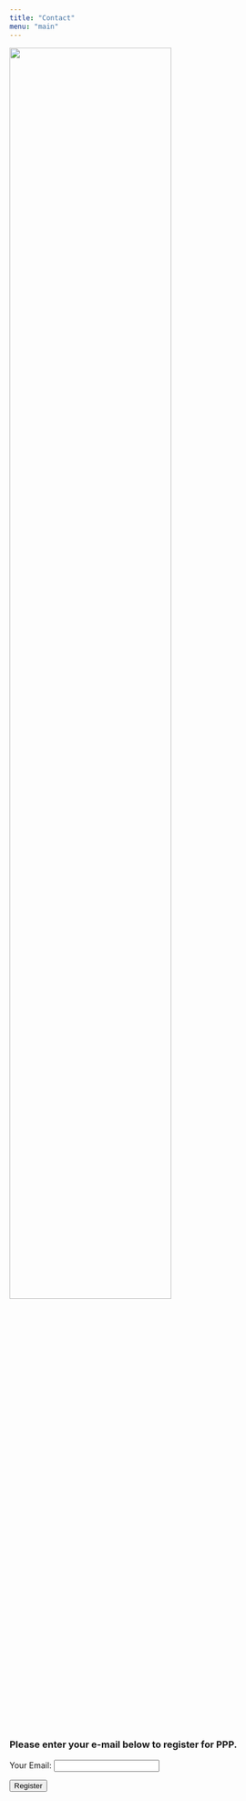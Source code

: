 ```yaml
---
title: "Contact"
menu: "main"
---
```


<div class="col-lg-6 offset-lg-3 text-center">
<img src="/images/logo.about.png" class="img-fluid mx-auto d-block" width="75%" alt="">
</div>

<br>

### Please enter your e-mail below to register for PPP.

<form id="reg_form" name="contact" method="POST">

<p>
<label>Your Email:</label>
<input type="email" name="email" id="inputemail" class="form-control">
</p>

<p>
<button type="submit" class="btn btn-primary">Register</button>
</p>

</form>
<script>
const handleSubmit = (e) => {
	e.preventDefault();
	let myForm = document.getElementById("reg_form");
	let formData = new FormData(myForm);
	fetch('https://portal.aws.biochemistry.gwu.edu/register/', {
		method: 'POST',
		headers: { "Content-Type": "application/x-www-form-urlencoded" },
		body: new URLSearchParams(formData).toString()
  }).then(() => console.log('Form successfully submitted')).catch((error) =>
    alert(error))
}
document.querySelector("form").addEventListener("submit", handleSubmit);
</script>
